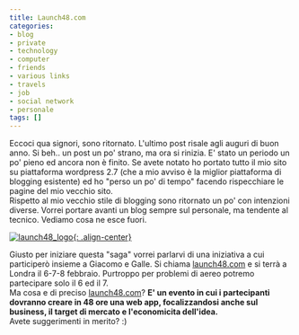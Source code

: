 ```yaml
---
title: Launch48.com
categories:
- blog
- private
- technology
- computer
- friends
- various links
- travels
- job
- social network
- personale
tags: []
---
```

Eccoci qua signori, sono ritornato. L'ultimo post risale agli auguri di buon
anno. Si beh.. un post un po' strano, ma ora si rinizia. E' stato un periodo
un po' pieno ed ancora non è finito. Se avete notato ho portato tutto il mio
sito su piattaforma wordpress 2.7 (che a mio avviso è la miglior piattaforma
di blogging esistente) ed ho "perso un po' di tempo" facendo rispecchiare le
pagine del mio vecchio sito.  
Rispetto al mio vecchio stile di blogging sono ritornato un po' con intenzioni
diverse. Vorrei portare avanti un blog sempre sul personale, ma tendente al
tecnico. Vediamo cosa ne esce fuori.

[![launch48_logo]({{site.url}}/images/launch48_logo.png){: .align-center}](http://www.launch48.com/ "http://www.launch48.com/" )

Giusto per iniziare questa "saga" vorrei parlarvi di una iniziativa a cui
participerò insieme a Giacomo e Galle. Si chiama
[launch48.com](http://www.launch48.com/ "http://www.launch48.com/" ) e si
terrà a Londra il 6-7-8 febbraio. Purtroppo per problemi di aereo potremo
partecipare solo il 6 ed il 7.  
Ma cosa e di preciso [launch48.com](http://www.launch48.com/
"http://www.launch48.com/" )? **E' un evento in cui i partecipanti dovranno
creare in 48 ore una web app, focalizzandosi anche sul business, il target di
mercato e l'economicita dell'idea.**  
Avete suggerimenti in merito? :)

